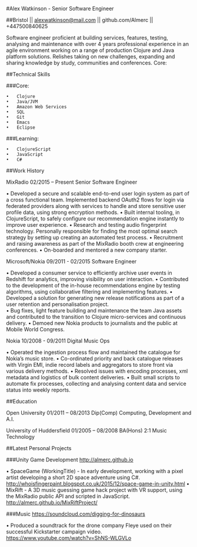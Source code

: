 #Alex Watkinson - Senior Software Engineer

##Bristol || alexwatkinson@mail.com || github.com/Almerc || +447500840625

Software engineer proficient at building services, features, testing, analysing and maintenance with over 4 years professional experience in an agile environment working on a range of production Clojure and Java platform solutions.  Relishes taking on new challenges, expanding and sharing knowledge by study, communities and conferences.
Core:

##Technical Skills

###Core:
```
•	Clojure 
•	Java/JVM 
•	Amazon Web Services
•	SQL
•	Git
•	Emacs
•	Eclipse
```

###Learning:
```
•	ClojureScript
•	JavaScript
•	C#
```

##Work History

MixRadio									02/2015 – Present
Senior Software Engineer

•	Developed a secure and scalable end-to-end user login system as part of a cross functional team. Implemented backend OAuth2 flows for login via federated providers along with services to handle and store sensitive user profile data, using strong encryption methods. 
•	Built internal tooling, in ClojureScript, to safely configure our recommendation engine instantly to improve user experience. 
•	Research and testing audio fingerprint technology. Personally responsible for finding the most optimal search strategy by setting up creating an automated test process.
•	Recruitment and raising awareness as part of the MixRadio booth crew at engineering conferences.
•	On-boarded and mentored a new company starter.

Microsoft/Nokia								09/2011 - 02/2015
Software Engineer

•	Developed a consumer service to efficiently archive user events in Redshift for analytics, improving visibility on user interaction.
•	Contributed to the development of the in-house recommendations engine by testing algorithms, using collaborative filtering and implementing features. 
•	Developed a solution for generating new release notifications as part of a user retention and personalisation project.  
•	Bug fixes, light feature building and maintenance the team Java assets and contributed to the transition to Clojure micro-services and continuous delivery.
•	Demoed new Nokia products to journalists and the public at Mobile World Congress.  


Nokia									10/2008 - 09/2011
Digital Music Ops

•	Operated the ingestion process flow and maintained the catalogue for Nokia’s music store.
•	Co-ordinated priority and back catalogue releases with Virgin EMI, indie record labels and aggregators to store front via various delivery methods.
•	Resolved issues with encoding processes, xml metadata and logistics of bulk content deliveries. 
•	Built small scripts to automate fix processes, collecting and analysing content data and service status into weekly reports.

##Education

Open University								01/2011 – 08/2013
Dip(Comp) Computing, Development and A.I.

University of Huddersfield						01/2005 – 08/2008
BA(Hons) 2:1 Music Technology 

##Latest Personal Projects

###Unity Game Development
http://almerc.github.io

•	SpaceGame (WorkingTitle) - In early development, working with a pixel artist developing a short 2D space adventure using C#.
http://whoisfingerpaint.blogspot.co.uk/2015/12/space-game-in-unity.html
•	MixRift - A 3D music guessing game hack project with VR support, using the MixRadio public API and scripted in JavaScript. 
http://almerc.github.io/MixRiftProject/ 

###Music 
https://soundcloud.com/digging-for-dinosaurs

•	Produced a soundtrack for the drone company Fleye used on their successful Kickstarter campaign video.  
https://www.youtube.com/watch?v=ShNS-WLGVLo


